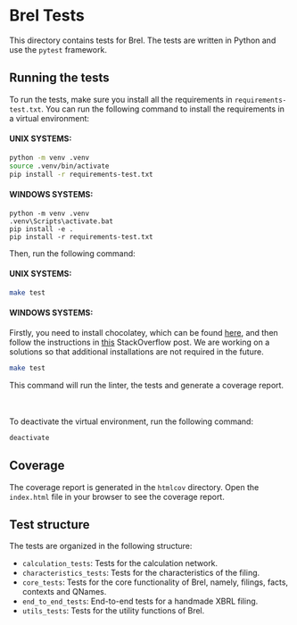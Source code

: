 # Brel Tests

This directory contains tests for Brel. The tests are written in Python and use the `pytest` framework.

## Running the tests

To run the tests, make sure you install all the requirements in `requirements-test.txt`. You can run the following command to install the requirements in a virtual environment:

#### UNIX SYSTEMS:
```bash
python -m venv .venv
source .venv/bin/activate
pip install -r requirements-test.txt
```

#### WINDOWS SYSTEMS:
```
python -m venv .venv
.venv\Scripts\activate.bat   
pip install -e .
pip install -r requirements-test.txt
```

Then, run the following command:

#### UNIX SYSTEMS:
```bash
make test
```

#### WINDOWS SYSTEMS:
Firstly, you need to install chocolatey, which can be found [here](chocolatey.org/install), and then follow the instructions in [this](https://stackoverflow.com/questions/2532234/how-to-run-a-makefile-in-windows) StackOverflow post. We are working on a solutions so that additional installations are not required in the future.
```bash
make test
```
This command will run the linter, the tests and generate a coverage report.

\
\
To deactivate the virtual environment, run the following command:

```bash
deactivate
```

## Coverage

The coverage report is generated in the `htmlcov` directory. Open the `index.html` file in your browser to see the coverage report.

## Test structure

The tests are organized in the following structure:

- `calculation_tests`: Tests for the calculation network.
- `characteristics_tests`: Tests for the characteristics of the filing.
- `core_tests`: Tests for the core functionality of Brel, namely, filings, facts, contexts and QNames.
- `end_to_end_tests`: End-to-end tests for a handmade XBRL filing.
- `utils_tests`: Tests for the utility functions of Brel.

